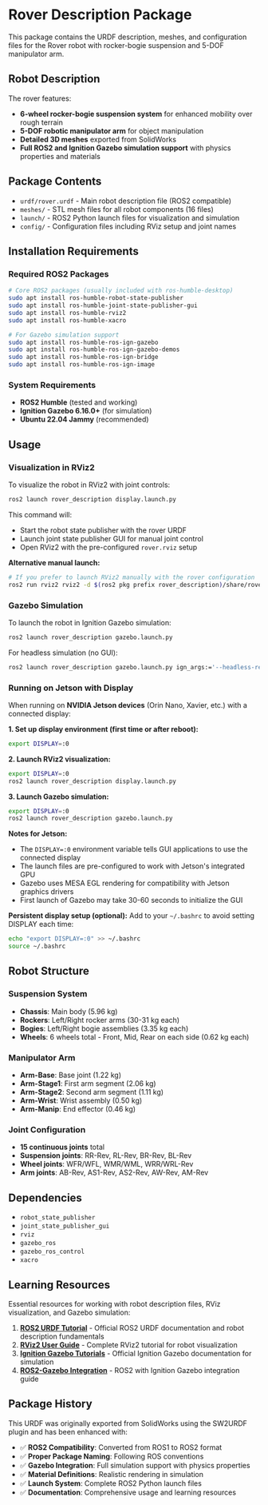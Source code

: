 # Rover Description Package

This package contains the URDF description, meshes, and configuration files for the Rover robot with rocker-bogie suspension and 5-DOF manipulator arm.

## Robot Description

The rover features:
- **6-wheel rocker-bogie suspension system** for enhanced mobility over rough terrain
- **5-DOF robotic manipulator arm** for object manipulation  
- **Detailed 3D meshes** exported from SolidWorks
- **Full ROS2 and Ignition Gazebo simulation support** with physics properties and materials

## Package Contents

- `urdf/rover.urdf` - Main robot description file (ROS2 compatible)
- `meshes/` - STL mesh files for all robot components (16 files)
- `launch/` - ROS2 Python launch files for visualization and simulation
- `config/` - Configuration files including RViz setup and joint names

## Installation Requirements

### Required ROS2 Packages
```bash
# Core ROS2 packages (usually included with ros-humble-desktop)
sudo apt install ros-humble-robot-state-publisher
sudo apt install ros-humble-joint-state-publisher-gui
sudo apt install ros-humble-rviz2
sudo apt install ros-humble-xacro

# For Gazebo simulation support
sudo apt install ros-humble-ros-ign-gazebo
sudo apt install ros-humble-ros-ign-gazebo-demos  
sudo apt install ros-humble-ros-ign-bridge
sudo apt install ros-humble-ros-ign-image
```

### System Requirements
- **ROS2 Humble** (tested and working)
- **Ignition Gazebo 6.16.0+** (for simulation)
- **Ubuntu 22.04 Jammy** (recommended)

## Usage

### Visualization in RViz2

To visualize the robot in RViz2 with joint controls:

```bash
ros2 launch rover_description display.launch.py
```

This command will:
- Start the robot state publisher with the rover URDF
- Launch joint state publisher GUI for manual joint control
- Open RViz2 with the pre-configured `rover.rviz` setup

**Alternative manual launch:**
```bash
# If you prefer to launch RViz2 manually with the rover configuration
ros2 run rviz2 rviz2 -d $(ros2 pkg prefix rover_description)/share/rover_description/config/rover.rviz
```

### Gazebo Simulation

To launch the robot in Ignition Gazebo simulation:

```bash
ros2 launch rover_description gazebo.launch.py
```

For headless simulation (no GUI):
```bash
ros2 launch rover_description gazebo.launch.py ign_args:='--headless-rendering -v 4'
```

### Running on Jetson with Display

When running on **NVIDIA Jetson devices** (Orin Nano, Xavier, etc.) with a connected display:

**1. Set up display environment (first time or after reboot):**
```bash
export DISPLAY=:0
```

**2. Launch RViz2 visualization:**
```bash
export DISPLAY=:0
ros2 launch rover_description display.launch.py
```

**3. Launch Gazebo simulation:**
```bash
export DISPLAY=:0
ros2 launch rover_description gazebo.launch.py
```

**Notes for Jetson:**
- The `DISPLAY=:0` environment variable tells GUI applications to use the connected display
- The launch files are pre-configured to work with Jetson's integrated GPU
- Gazebo uses MESA EGL rendering for compatibility with Jetson graphics drivers
- First launch of Gazebo may take 30-60 seconds to initialize the GUI

**Persistent display setup (optional):**
Add to your `~/.bashrc` to avoid setting DISPLAY each time:
```bash
echo "export DISPLAY=:0" >> ~/.bashrc
source ~/.bashrc
```

## Robot Structure

### Suspension System
- **Chassis**: Main body (5.96 kg)
- **Rockers**: Left/Right rocker arms (30-31 kg each)
- **Bogies**: Left/Right bogie assemblies (3.35 kg each)
- **Wheels**: 6 wheels total - Front, Mid, Rear on each side (0.62 kg each)

### Manipulator Arm
- **Arm-Base**: Base joint (1.22 kg)
- **Arm-Stage1**: First arm segment (2.06 kg)
- **Arm-Stage2**: Second arm segment (1.11 kg)
- **Arm-Wrist**: Wrist assembly (0.50 kg)
- **Arm-Manip**: End effector (0.46 kg)

### Joint Configuration
- **15 continuous joints** total
- **Suspension joints**: RR-Rev, RL-Rev, BR-Rev, BL-Rev
- **Wheel joints**: WFR/WFL, WMR/WML, WRR/WRL-Rev
- **Arm joints**: AB-Rev, AS1-Rev, AS2-Rev, AW-Rev, AM-Rev

## Dependencies

- `robot_state_publisher`
- `joint_state_publisher_gui`
- `rviz`
- `gazebo_ros`
- `gazebo_ros_control`
- `xacro`

## Learning Resources

Essential resources for working with robot description files, RViz visualization, and Gazebo simulation:

1. **[ROS2 URDF Tutorial](https://docs.ros.org/en/humble/Tutorials/Intermediate/URDF/URDF-Main.html)** - Official ROS2 URDF documentation and robot description fundamentals
2. **[RViz2 User Guide](https://docs.ros.org/en/humble/Tutorials/Intermediate/RViz/RViz-User-Guide/RViz-User-Guide.html)** - Complete RViz2 tutorial for robot visualization
3. **[Ignition Gazebo Tutorials](https://gazebosim.org/docs/garden/tutorials)** - Official Ignition Gazebo documentation for simulation
4. **[ROS2-Gazebo Integration](https://gazebosim.org/docs/dome/tutorials/)** - ROS2 with Ignition Gazebo integration guide

## Package History

This URDF was originally exported from SolidWorks using the SW2URDF plugin and has been enhanced with:
- ✅ **ROS2 Compatibility**: Converted from ROS1 to ROS2 format
- ✅ **Proper Package Naming**: Following ROS conventions
- ✅ **Gazebo Integration**: Full simulation support with physics properties
- ✅ **Material Definitions**: Realistic rendering in simulation
- ✅ **Launch System**: Complete ROS2 Python launch files
- ✅ **Documentation**: Comprehensive usage and learning resources
